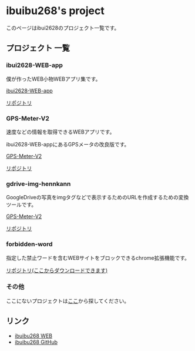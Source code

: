 # ibuibu268's project

このページはibui2628のプロジェクト一覧です。

## プロジェクト 一覧

### ibui2628-WEB-app

僕が作ったWEB小物WEBアプリ集です。

[ibui2628-WEB-app](./ibui2628-WEB-app/)

[リポジトリ](https://github.com/ibui2628/ibui2628-WEB-app)

### GPS-Meter-V2

速度などの情報を取得できるWEBアプリです。

ibui2628-WEB-appにあるGPSメータの改良版です。

[GPS-Meter-V2](./GPS-Meter-V2/)

[リポジトリ](https://github.com/ibui2628/GPS-Meter-V2)

### gdrive-img-hennkann

GoogleDriveの写真をimgタグなどで表示するためのURLを作成するための変換ツールです。

[GPS-Meter-V2](./gdrive-img-hennkann/)

[リポジトリ](https://github.com/ibui2628/gdrive-img-hennkann)

### forbidden-word

指定した禁止ワードを含むWEBサイトをブロックできるchrome拡張機能です。

[リポジトリ(ここからダウンロードできます)](https://github.com/ibui2628/forbidden-word)

### その他

ここにないプロジェクトは[ここ](https://github.com/ibui2628?tab=repositories)から探してください。

## リンク

- [ibuibu268 WEB](https://ibuibu268.netlify.app/)
- [ibuibu268 GitHub](https://github.com/ibui2628)